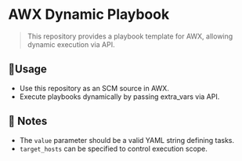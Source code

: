 # AWX Dynamic Playbook

> This repository provides a playbook template for AWX, allowing dynamic execution via API.

## 🔧Usage
* Use this repository as an SCM source in AWX.
* Execute playbooks dynamically by passing extra_vars via API.

## 📌 Notes
* The `value` parameter should be a valid YAML string defining tasks.
* `target_hosts` can be specified to control execution scope.
